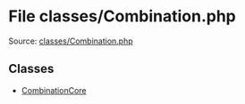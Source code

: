 File classes/Combination.php
=========

Source: [classes/Combination.php](https://github.com/PrestaShop/PrestaShop/blob/1.5.0.1/classes/Combination.php)


Classes
-------

* [CombinationCore](class.CombinationCore.md)

